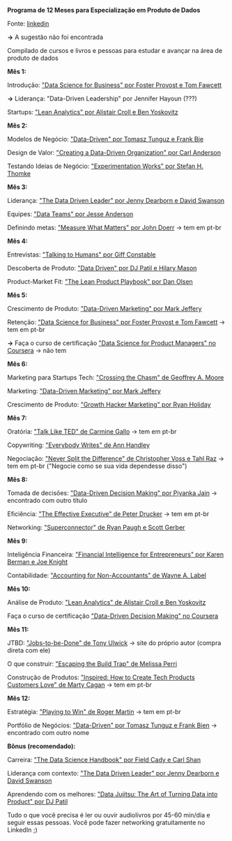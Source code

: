 **Programa de 12 Meses para Especialização em Produto de Dados**

Fonte: [linkedin](https://www.linkedin.com/posts/gilsantanna_programa-de-12-meses-para-especializa%C3%A7%C3%A3o-activity-7091822185060691969-Fflr)

**->**  A sugestão não foi encontrada

Compilado de cursos e livros e pessoas para estudar e avançar na área de produto de dados

**Mês 1:**

Introdução: ["Data Science for Business" por Foster Provost e Tom Fawcett](https://www.amazon.com.br/Data-Science-Business-Data-Analytic-Thinking/dp/1449361323)

**->** Liderança: "Data-Driven Leadership" por Jennifer Hayoun (???)

Startups: ["Lean Analytics" por Alistair Croll e Ben Yoskovitz](https://www.amazon.com.br/Lean-Analytics-Better-Startup-English-ebook/dp/B00AG66LTM/)

**Mês 2:**

Modelos de Negócio: ["Data-Driven" por Tomasz Tunguz e Frank Bie](https://www.amazon.com.br/Winning-Data-Transform-Culture-Empower/dp/1119257239)

Design de Valor: ["Creating a Data-Driven Organization" por Carl Anderson](https://www.amazon.com.br/Creating-Data-Driven-Organization-Carl-Anderson/dp/1491916915/)

Testando Ideias de Negócio: ["Experimentation Works" por Stefan H. Thomke](https://www.amazon.com/Experimentation-Works-Surprising-Business-Experiments/dp/163369710X)

**Mês 3:**

Liderança: ["The Data Driven Leader" por Jenny Dearborn e David Swanson](https://www.amazon.com.br/Data-Driven-Leader-Delivering-Measurable-ebook/dp/B0762WZQ94/)

Equipes: ["Data Teams" por Jesse Anderson](https://www.amazon.com.br/Data-Teams-Management-Successful-Data-Focused-ebook/dp/B08JLFTPBV/)

Definindo metas: ["Measure What Matters" por John Doerr](https://www.amazon.com.br/Measure-What-Matters-Foundation-English-ebook/dp/B078FZ9SYB/) -> tem em pt-br

**Mês 4:**

Entrevistas: ["Talking to Humans" por Giff Constable](https://www.amazon.com.br/Talking-Humans-Success-understanding-customers-ebook/dp/B00NSUEUL4/)

Descoberta de Produto: ["Data Driven" por DJ Patil e Hilary Mason](https://www.amazon.com.br/Data-Driven-English-DJ-Patil-ebook/dp/B00SXHFTAS/)

Product-Market Fit: ["The Lean Product Playbook" por Dan Olsen](https://www.amazon.com.br/Lean-Product-Playbook-Innovate-Products/dp/1118960874/)

**Mês 5:**

Crescimento de Produto: ["Data-Driven Marketing" por Mark Jeffery](https://www.amazon.com.br/Data-Driven-Marketing-Metrics-Everyone-English-ebook/dp/B00371V7I8/)

Retenção: ["Data Science for Business" por Foster Provost e Tom Fawcett](https://www.amazon.com.br/Data-Science-Business-Data-Analytic-Thinking/dp/1449361323/) -> tem em pt-br

**->** Faça o curso de certificação ["Data Science for Product Managers" no Coursera](https://www.coursera.org/search?query=Data%20Science%20for%20Product%20Managers) -> não tem 

**Mês 6:**

Marketing para Startups Tech: ["Crossing the Chasm" de Geoffrey A. Moore](https://www.amazon.com.br/Crossing-Chasm-Marketing-Mainstream-Essentials-ebook/dp/B000FC119W/)

Marketing: ["Data-Driven Marketing" por Mark Jeffery](https://www.amazon.com.br/Data-Driven-Marketing-Metrics-Everyone-English-ebook/dp/B00371V7I8/)

Crescimento de Produto: ["Growth Hacker Marketing" por Ryan Holiday](https://www.amazon.com.br/Growth-Hacker-Marketing-Advertising-English-ebook/dp/B00INIXL3O/)

**Mês 7:**

Oratória: ["Talk Like TED" de Carmine Gallo](https://www.amazon.com.br/Talk-Like-TED-Public-Speaking-Secrets-ebook/dp/B00F1RE1MK/) -> tem em pt-br

Copywriting: ["Everybody Writes" de Ann Handley](https://www.amazon.com.br/Everybody-Writes-Improved-Go-Ridiculously-ebook/dp/B0BKNJ7FZV/)

Negociação: ["Never Split the Difference" de Christopher Voss e Tahl Raz](https://www.amazon.com.br/Never-Split-Difference-Negotiating-Depended-ebook/dp/B014DUR7L2/) -> tem em pt-br ("Negocie como se sua vida dependesse disso")

**Mês 8:**

Tomada de decisões: ["Data-Driven Decision Making" por Piyanka Jain](https://www.amazon.com.br/Behind-Every-Good-Decision-Profitable-ebook/dp/B00KVO2C88/) -> encontrado com outro título

Eficiência: ["The Effective Executive" de Peter Drucker](https://www.amazon.com.br/Effective-Executive-Definitive-Harperbusiness-Essentials-ebook/dp/B01F1WZGNC/) -> tem em pt-br

Networking: ["Superconnector" de Ryan Paugh e Scott Gerber](https://www.amazon.com.br/Superconnector-Networking-Building-Business-Relationships-ebook/dp/B072122ZLF/)

**Mês 9:**

Inteligência Financeira: ["Financial Intelligence for Entrepreneurs" por Karen Berman e Joe Knight](https://www.amazon.com.br/Financial-Intelligence-Revised-Managers-Knowing-ebook/dp/B00AXS5EAK/)

Contabilidade: ["Accounting for Non-Accountants" de Wayne A. Label](https://www.amazon.com.br/Accounting-Non-Accountants-Basics-Business-English-ebook/dp/B00AQLTOTQ/)

**Mês 10:**

Análise de Produto: ["Lean Analytics" de Alistair Croll e Ben Yoskovitz](https://www.amazon.com.br/Lean-Analytics-Better-Startup-English-ebook/dp/B00AG66LTM/)

Faça o curso de certificação ["Data-Driven Decision Making" no Coursera](https://www.coursera.org/learn/decision-making)

**Mês 11:**

JTBD: ["Jobs-to-be-Done" de Tony Ulwick](https://jobs-to-be-done-book.com/) -> site do próprio autor (compra direta com ele)

O que construir: ["Escaping the Build Trap" de Melissa Perri](https://www.amazon.com.br/Escaping-Build-Trap-Melissa-Perri/dp/149197379X/)

Construção de Produtos: ["Inspired: How to Create Tech Products Customers Love" de Marty Cagan](https://www.amazon.com.br/INSPIRED-Create-Products-Customers-English-ebook/dp/B077NRB36N/) -> tem em pt-br

**Mês 12:**

Estratégia: ["Playing to Win" de Roger Martin](https://www.amazon.com.br/Playing-Win-Strategy-Really-English-ebook/dp/B00AJVJ1HI/) -> tem em pt-br

Portfólio de Negócios: ["Data-Driven" por Tomasz Tunguz e Frank Bien](https://www.amazon.com.br/Winning-Data-Transform-Culture-Empower/dp/1119257239/) -> encontrado com outro nome

**Bônus (recomendado):**

Carreira: ["The Data Science Handbook" por Field Cady e Carl Shan](https://www.amazon.com.br/Data-Science-Handbook-Field-Cady/dp/1119092949/)

Liderança com contexto: ["The Data Driven Leader" por Jenny Dearborn e David Swanson](https://www.amazon.com.br/Data-Driven-Leader-Delivering-Measurable-ebook/dp/B0762WZQ94/)

Aprendendo com os melhores: ["Data Jujitsu: The Art of Turning Data into Product" por DJ Patil](https://www.amazon.com.br/Data-Jujitsu-Turning-Product-English-ebook/dp/B008HMN5BE/)

Tudo o que você precisa é ler ou ouvir audiolivros por 45-60 min/dia e seguir essas pessoas. Você pode fazer networking gratuitamente no LinkedIn ;)
